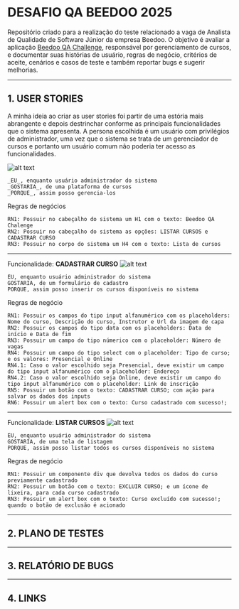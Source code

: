 # DESAFIO QA BEEDOO 2025
Repositório criado para a realização do teste relacionado a vaga de Analista de Qualidade de Software Júnior da empresa Beedoo. O objetivo é avaliar a aplicação [Beedoo QA Challenge](https://creative-sherbet-a51eac.netlify.app/), responsável por gerenciamento de cursos, e documentar suas histórias de usuário, regras de negócio, critérios de aceite, cenários e casos de teste e também reportar bugs e sugerir melhorias.
___
## 1. USER STORIES
A minha ideia ao criar as user stories foi partir de uma estória mais abrangente e depois destrinchar conforme as principais funcionalidades que o sistema apresenta. A persona escolhida é um usuário com privilégios de administrador, uma vez que o sistema se trata de um gerenciador de cursos e portanto um usuário comum não poderia ter acesso as funcionalidades. 

![alt text](https://i.imgur.com/1pyJdhd.png "Beedoo QA Tests")

    _EU_, enquanto usuário administrador do sistema  
    _GOSTARIA_, de uma plataforma de cursos  
    _PORQUE_, assim posso gerencia-los  

Regras de negócios
    
    RN1: Possuir no cabeçalho do sistema um H1 com o texto: Beedoo QA Chalenge
    RN2: Possuir no cabeçalho do sistema as opções: LISTAR CURSOS e CADASTRAR CURSO
    RN3: Possuir no corpo do sistema um H4 com o texto: Lista de cursos 

---
Funcionalidade: __CADASTRAR CURSO__
![alt text](https://i.imgur.com/SX5wurU.png "Cadastro de curso")

    EU, enquanto usuário administrador do sistema  
    GOSTARIA, de um formulário de cadastro  
    PORQUE, assim posso inserir os cursos disponíveis no sistema 
    
Regras de negócio

    RN1: Possuir os campos do tipo input alfanumérico com os placeholders: Nome do curso, Descrição do curso, Instrutor e Url da imagem de capa
    RN2: Possuir os campos do tipo data com os placeholders: Data de início e Data de fim
    RN3: Possuir um campo do tipo númerico com o placeholder: Número de vagas
    RN4: Possuir um campo do tipo select com o placeholder: Tipo de curso; e os valores: Presencial e Online
    RN4.1: Caso o valor escolhido seja Presencial, deve existir um campo do tipo input alfanumérico com o placeholder: Endereço
    RN4.2: Caso o valor escolhido seja Online, deve existir um campo do tipo input alfanumérico com o placeholder: Link de inscrição
    RN5: Possuir um botão com o texto: CADASTRAR CURSO; com ação para salvar os dados dos inputs
    RN6: Possuir um alert box com o texto: Curso cadastrado com sucesso!; 
---
Funcionalidade: __LISTAR CURSOS__
![alt text](https://i.imgur.com/OTfT0ug.png "Lista de cursos")

    EU, enquanto usuário administrador do sistema  
    GOSTARIA, de uma tela de listagem  
    PORQUE, assim posso listar todos os cursos disponíveis no sistema  
    
Regras de negócio

    RN1: Possuir um componente div que devolva todos os dados do curso previamente cadastrado
    RN2: Possuir um botão com o texto: EXCLUIR CURSO; e um ícone de lixeira, para cada curso cadastrado
    RN3: Possuir um alert box com o texto: Curso excluído com sucesso!; quando o botão de exclusão é acionado
___
## 2. PLANO DE TESTES

___
## 3. RELATÓRIO DE BUGS

___
## 4. LINKS
